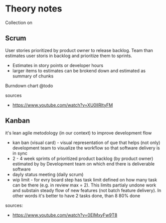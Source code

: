 # Theory notes

Collection on 


## Scrum

User stories prioritized by product owner to release backlog.
Team than estimates user storis in backlog and prioritize them to sprints.

* Estimates in story points or  developer hours
* larger items to estimates can be brokend down and estimated as summary of chunks

Burndown chart @todo

sources 

* https://www.youtube.com/watch?v=XU0llRltyFM

## Kanban 

it's lean agile metodology (in our context) to improve development flow 

* kan ban (visual card) - visual representation of que that helps (not only) development 
team to visualize the workflow so that software delivery is in sync
* 2 - 4 week sprints of prioritized product backlog (by product owner) estimated 
by by Development team on which end there is deliverable software
* dayly status meeting (daily scrum)
* wip limit - for evry board step has task limit defined on how many task can be there (e.g. in review max = 2).
This limits partialy undone work and substain steady flow of new features (not batch feature delivery).
In other words it's better to have 2 tasks done, than 8 80% done

sources: 

* https://www.youtube.com/watch?v=0EIMxyFw9T8


